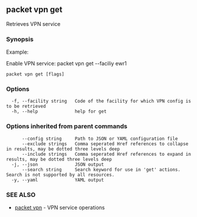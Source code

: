 ## packet vpn get

Retrieves VPN service

### Synopsis

Example:
	
Enable VPN service: 
packet vpn get --faciliy ewr1


```
packet vpn get [flags]
```

### Options

```
  -f, --facility string   Code of the facility for which VPN config is to be retrieved
  -h, --help              help for get
```

### Options inherited from parent commands

```
      --config string     Path to JSON or YAML configuration file
      --exclude strings   Comma seperated Href references to collapse in results, may be dotted three levels deep
      --include strings   Comma seperated Href references to expand in results, may be dotted three levels deep
  -j, --json              JSON output
      --search string     Search keyword for use in 'get' actions. Search is not supported by all resources.
  -y, --yaml              YAML output
```

### SEE ALSO

* [packet vpn](packet_vpn.md)	 - VPN service operations

